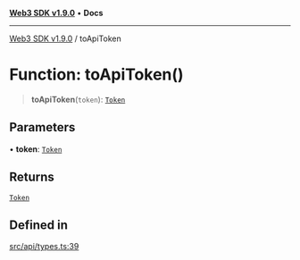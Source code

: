 [**Web3 SDK v1.9.0**](../README.md) • **Docs**

***

[Web3 SDK v1.9.0](../globals.md) / toApiToken

# Function: toApiToken()

> **toApiToken**(`token`): [`Token`](../namespaces/node/interfaces/Token.md)

## Parameters

• **token**: [`Token`](../interfaces/Token.md)

## Returns

[`Token`](../namespaces/node/interfaces/Token.md)

## Defined in

[src/api/types.ts:39](https://github.com/Mystic-Nayy/alephium-web3/blob/c1afd789a197ce5fe21f08c2965942090157c33d/packages/web3/src/api/types.ts#L39)
